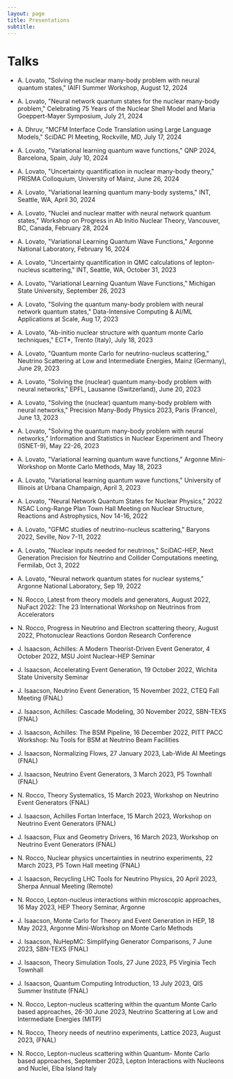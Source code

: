 ```yaml
---
layout: page
title: Presentations
subtitle: 
---
```


# Talks

- A. Lovato, "Solving the nuclear many-body problem with neural quantum states," IAIFI Summer Workshop, August 12, 2024

- A. Lovato, "Neural network quantum states for the nuclear many-body problem," Celebrating 75 Years of the Nuclear Shell Model and Maria Goeppert-Mayer Symposium, July 21, 2024

- A. Dhruv, "MCFM Interface Code Translation using Large Language Models," SciDAC PI Meeting, Rockville, MD, July 17, 2024

- A. Lovato, "Variational learning quantum wave functions," QNP 2024, Barcelona, Spain, July 10, 2024

- A. Lovato, "Uncertainty quantification in nuclear many-body theory," PRISMA Colloquium, University of Mainz, June 26, 2024

- A. Lovato, "Variational learning quantum many-body systems," INT, Seattle, WA, April 30, 2024

- A. Lovato, "Nuclei and nuclear matter with neural network quantum states," Workshop on Progress in Ab Initio Nuclear Theory, Vancouver, BC, Canada, February 28, 2024

- A. Lovato, "Variational Learning Quantum Wave Functions," Argonne National Laboratory, February 16, 2024
  
- A. Lovato, "Uncertainty quantification in QMC calculations of lepton-nucleus scattering," INT, Seattle, WA, October 31, 2023

- A. Lovato, "Variational Learning Quantum Wave Functions," Michigan State University, September 26, 2023

- A. Lovato, "Solving the quantum many-body problem with neural network quantum states," Data-Intensive Computing & AI/ML Applications at Scale, Aug 17, 2023

- A. Lovato, "Ab-initio nuclear structure with quantum monte Carlo techniques," ECT*, Trento (Italy), July 18, 2023

- A. Lovato, "Quantum monte Carlo for neutrino-nucleus scattering," Neutrino Scattering at Low and Intermediate Energies, Mainz (Germany), June 29, 2023
  
- A. Lovato, "Solving the (nuclear) quantum many-body problem with neural networks," EPFL, Lausanne (Switzerland), June 20, 2023

- A. Lovato, "Solving the (nuclear) quantum many-body problem with neural networks," Precision Many-Body Physics 2023, Paris (France), June 13, 2023

- A. Lovato, "Solving the quantum many-body problem with neural networks," Information and Statistics in Nuclear Experiment and Theory (ISNET-9), May 22-26, 2023

- A. Lovato, "Variational learning quantum wave functions," Argonne Mini-Workshop on Monte Carlo Methods, May 18, 2023

- A. Lovato, "Variational learning quantum wave functions," University of Illinois at Urbana Champaign, April 3, 2023

- A. Lovato, "Neural Network Quantum States for Nuclear Physics," 2022 NSAC Long-Range Plan Town Hall Meeting on Nuclear Structure, Reactions and Astrophysics, Nov 14-16, 2022

- A. Lovato, "GFMC studies of neutrino-nucleus scattering," Baryons 2022, Seville, Nov 7-11, 2022

- A. Lovato, "Nuclear inputs needed for neutrinos," SciDAC-HEP, Next Generation Precision for Neutrino and Collider Computations meeting, Fermilab, Oct 3, 2022

- A. Lovato, "Neural network quantum states for nuclear systems," Argonne National Laboratory, Sep 19, 2022

- N. Rocco, Latest from theory models and generators, August 2022, NuFact 2022: The 23 International Workshop on Neutrinos from Accelerators
  
- N. Rocco, Progress in Neutrino and Electron scattering theory, August 2022, Photonuclear Reactions
Gordon Research Conference
  
- J. Isaacson, Achilles: A Modern Theorist-Driven Event Generator, 4 October 2022, MSU Joint Nuclear-HEP Seminar

- J. Isaacson, Accelerating Event Generation, 19 October 2022, Wichita State University Seminar

- J. Isaacson, Neutrino Event Generation, 15 November 2022, CTEQ Fall Meeting (FNAL)

- J. Isaacson, Achilles: Cascade Modeling, 30 November 2022, SBN-TEXS (FNAL)

- J. Isaacson, Achilles: The BSM Pipeline, 16 December 2022, PITT PACC Workshop: Nu Tools for BSM at Neutrino Beam Facilities

- J. Isaacson, Normalizing Flows, 27 January 2023, Lab-Wide AI Meetings (FNAL)

- J. Isaacson, Neutrino Event Generators, 3 March 2023, P5 Townhall (FNAL)

- N. Rocco, Theory Systematics, 15 March 2023, Workshop on Neutrino Event Generators (FNAL)

- J. Isaacson, Achilles Fortan Interface, 15 March 2023, Workshop on Neutrino Event Generators (FNAL)

- J. Isaacson, Flux and Geometry Drivers, 16 March 2023, Workshop on Neutrino Event Generators (FNAL)

- N. Rocco, Nuclear physics uncertainties in neutrino experiments, 22 March 2023, P5 Town Hall meeting (FNAL)

- J. Isaacson, Recycling LHC Tools for Neutrino Physics, 20 April 2023, Sherpa Annual Meeting (Remote)

- N. Rocco, Lepton-nucleus interactions within microscopic approaches, 16 May 2023, HEP Theory Seminar, Argonne

- J. Isaacson, Monte Carlo for Theory and Event Generation in HEP, 18 May 2023, Argonne Mini-Workshop on Monte Carlo Methods

- J. Isaacson, NuHepMC: Simplifying Generator Comparisons, 7 June 2023, SBN-TEXS (FNAL)

- J. Isaacson, Theory Simulation Tools, 27 June 2023, P5 Virginia Tech Townhall

- J. Isaacson, Quantum Computing Introduction, 13 July 2023, QIS Summer Institute (FNAL)

- N. Rocco, Lepton-nucleus scattering within the quantum Monte Carlo based approaches, 26-30 June 2023, Neutrino Scattering at Low and Intermediate Energies (MITP)

- N. Rocco, Theory needs of neutrino experiments, Lattice 2023, August 2023, (FNAL)

- N. Rocco, Lepton-nucleus scattering within Quantum- Monte Carlo based approaches, September 2023, Lepton Interactions with Nucleons and Nuclei, Elba Island Italy

